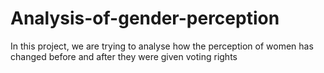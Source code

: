 # Analysis-of-gender-perception

In this project, we are trying to analyse how the perception of women has changed before and after they were given voting rights
